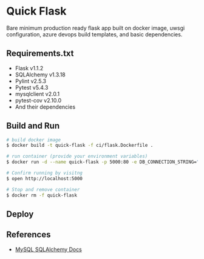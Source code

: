 # Quick Flask
Bare minimum production ready flask app built on docker image, uwsgi configuration, azure devops build templates, and basic dependencies.

## Requirements.txt
- Flask v1.1.2
- SQLAlchemy v1.3.18
- Pylint v2.5.3
- Pytest v5.4.3
- mysqlclient v2.0.1
- pytest-cov v2.10.0
- And their dependencies

## Build and Run
```bash
# build docker image
$ docker build -t quick-flask -f ci/flask.Dockerfile .

# run container (provide your environment variables)
$ docker run -d --name quick-flask -p 5000:80 -e DB_CONNECTION_STRING="mysql+mysqldb://username:password@host:3306/pub_workspaces?ssl=true" -e APP_ENV="development" quick-flask

# Confirm running by visitng
$ open http://localhost:5000

# Stop and remove container
$ docker rm -f quick-flask
```

## Deploy

## References 
- [MySQL SQLAlchemy Docs](https://docs.sqlalchemy.org/en/13/dialects/mysql.html)